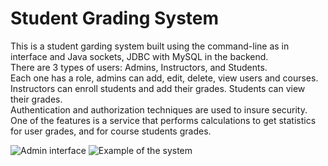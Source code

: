 # Student Grading System

This is a student garding system built using the command-line as in interface and Java sockets, JDBC with MySQL in the backend. <br>
There are 3 types of users: Admins, Instructors, and Students. <br>
Each one has a role, admins can add, edit, delete, view users and courses. Instructors can enroll students and add their grades. Students can view their grades. <br>
Authentication and authorization techniques are used to insure security. <br>
One of the features is a service that performs calculations to get statistics for user grades, and for course students grades. <br>

![Admin interface](https://i.ibb.co/6Ysp1qP/part1-1-3.png)
![Example of the system](https://i.ibb.co/ckM1LRb/part1-1-4.png)
